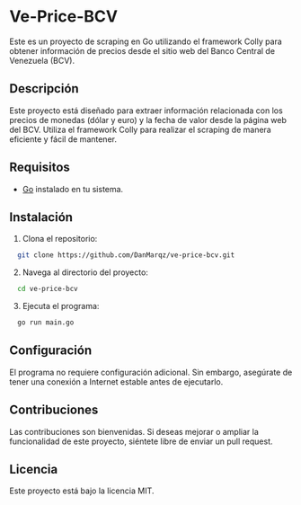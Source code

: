 # Ve-Price-BCV

Este es un proyecto de scraping en Go utilizando el framework Colly para obtener información de precios desde el sitio web del Banco Central de Venezuela (BCV).

## Descripción

Este proyecto está diseñado para extraer información relacionada con los precios de monedas (dólar y euro) y la fecha de valor desde la página web del BCV. Utiliza el framework Colly para realizar el scraping de manera eficiente y fácil de mantener.

## Requisitos

- [Go](https://golang.org/) instalado en tu sistema.

## Instalación

1. Clona el repositorio:

  ```bash
    git clone https://github.com/DanMarqz/ve-price-bcv.git
  ```

2. Navega al directorio del proyecto:

  ```bash
    cd ve-price-bcv
  ```

3. Ejecuta el programa:

  ```bash
    go run main.go
  ```

## Configuración

El programa no requiere configuración adicional. Sin embargo, asegúrate de tener una conexión a Internet estable antes de ejecutarlo.

## Contribuciones

Las contribuciones son bienvenidas. Si deseas mejorar o ampliar la funcionalidad de este proyecto, siéntete libre de enviar un pull request.

## Licencia

Este proyecto está bajo la licencia MIT.